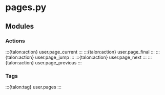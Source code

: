 # pages.py

## Modules

### Actions

:::{talon:action} user.page_current
:::
:::{talon:action} user.page_final
:::
:::{talon:action} user.page_jump
:::
:::{talon:action} user.page_next
:::
:::{talon:action} user.page_previous
:::

### Tags

:::{talon:tag} user.pages
:::
